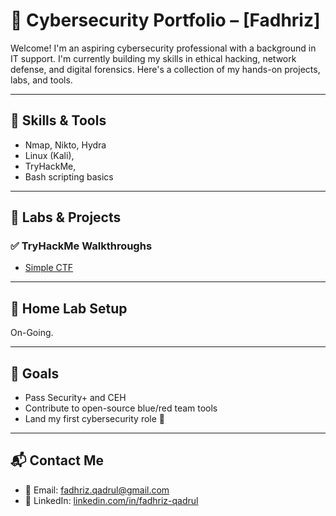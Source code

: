# 🔐 Cybersecurity Portfolio – [Fadhriz]

Welcome! I'm an aspiring cybersecurity professional with a background in IT support. I'm currently building my skills in ethical hacking, network defense, and digital forensics. Here's a collection of my hands-on projects, labs, and tools.

---

## 🧠 Skills & Tools
- Nmap, Nikto, Hydra
- Linux (Kali),
- TryHackMe,
- Bash scripting basics

---

## 🧪 Labs & Projects

### ✅ TryHackMe Walkthroughs
- [Simple CTF](labs/tryhackme-dvwa.md)

---

## 🧱 Home Lab Setup
On-Going.

---

## 🎯 Goals
- Pass Security+ and CEH
- Contribute to open-source blue/red team tools
- Land my first cybersecurity role 🔐

---

## 📬 Contact Me
- 📧 Email: fadhriz.qadrul@gmail.com
- 🔗 LinkedIn: [linkedin.com/in/fadhriz-qadrul](https://linkedin.com/in/fadhriz-qadrul)
